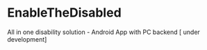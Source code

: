 # EnableTheDisabled
All in one disability solution - Android App with PC backend [ under development]
